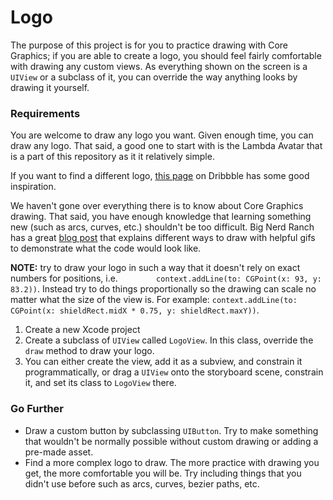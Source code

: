 # Logo

The purpose of this project is for you to practice drawing with Core Graphics; if you are able to create a logo, you should feel fairly comfortable with drawing any custom views. As everything shown on the screen is a `UIView` or a subclass of it, you can override the way anything looks by drawing it yourself.

### Requirements

You are welcome to draw any logo you want. Given enough time, you can draw any logo. That said, a good one to start with is the Lambda Avatar that is a part of this repository as it it relatively simple.

If you want to find a different logo, [this page](https://dribbble.com/search?q=logo) on Dribbble has some good inspiration. 

We haven't gone over everything there is to know about Core Graphics drawing. That said, you have enough knowledge that learning something new (such as arcs, curves, etc.) shouldn't be too difficult. Big Nerd Ranch has a great [blog post](https://www.bignerdranch.com/blog/core-graphics-part-4-a-path-a-path/) that explains different ways to draw with helpful gifs to demonstrate what the code would look like. 

**NOTE:** try to draw your logo in such a way that it doesn't rely on exact numbers for positions, i.e. `        context.addLine(to: CGPoint(x: 93, y: 83.2))`. Instead try to do things proportionally so the drawing can scale no matter what the size of the view is. For example: `context.addLine(to: CGPoint(x: shieldRect.midX * 0.75, y: shieldRect.maxY))`.

1. Create a new Xcode project
2. Create a subclass of `UIView` called `LogoView`. In this class, override the `draw` method to draw your logo.
3. You can either create the view, add it as a subview, and constrain it programmatically, or drag a `UIView` onto the storyboard scene, constrain it, and set its class to `LogoView` there. 

### Go Further

- Draw a custom button by subclassing `UIButton`. Try to make something that wouldn't be normally possible without custom drawing or adding a pre-made asset.
- Find a more complex logo to draw. The more practice with drawing you get, the more comfortable you will be. Try including things that you didn't use before such as arcs, curves, bezier paths, etc.
